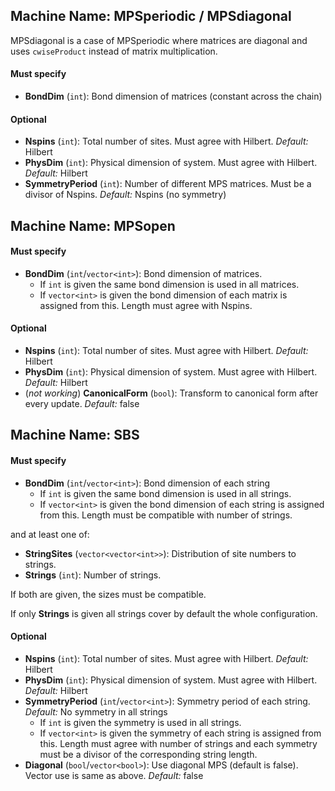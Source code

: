 ## Machine Name: MPSperiodic / MPSdiagonal
MPSdiagonal is a case of MPSperiodic where matrices are diagonal and uses `cwiseProduct` instead of matrix multiplication.
#### Must specify
- **BondDim** (`int`): Bond dimension of matrices (constant across the chain)
#### Optional
- **Nspins** (`int`): Total number of sites. Must agree with Hilbert. *Default:* Hilbert
- **PhysDim** (`int`): Physical dimension of system. Must agree with Hilbert. *Default:* Hilbert
- **SymmetryPeriod** (`int`): Number of different MPS matrices. Must be a divisor of Nspins. *Default:* Nspins (no symmetry)

## Machine Name: MPSopen
#### Must specify
- **BondDim** (`int`/`vector<int>`): Bond dimension of matrices.
  - If `int` is given the same bond dimension is used in all matrices.
  - If `vector<int>` is given the bond dimension of each matrix is assigned from this. Length must agree with Nspins.
#### Optional
- **Nspins** (`int`): Total number of sites. Must agree with Hilbert. *Default:* Hilbert
- **PhysDim** (`int`): Physical dimension of system. Must agree with Hilbert. *Default:* Hilbert
- (*not working*) **CanonicalForm** (`bool`): Transform to canonical form after every update. *Default:* false

## Machine Name: SBS
#### Must specify
- **BondDim** (`int`/`vector<int>`): Bond dimension of each string
  - If `int` is given the same bond dimension is used in all strings.
  - If `vector<int>` is given the bond dimension of each string is assigned from this. Length must be compatible with number of strings.

and at least one of:
- **StringSites** (`vector<vector<int>>`): Distribution of site numbers to strings.
- **Strings** (`int`): Number of strings.

If both are given, the sizes must be compatible. 

If only **Strings** is given all strings cover by default the whole configuration.

#### Optional
- **Nspins** (`int`): Total number of sites. Must agree with Hilbert. *Default:* Hilbert
- **PhysDim** (`int`): Physical dimension of system. Must agree with Hilbert. *Default:* Hilbert
- **SymmetryPeriod** (`int`/`vector<int>`): Symmetry period of each string. *Default:* No symmetry in all strings
  - If `int` is given the symmetry is used in all strings.
  - If `vector<int>` is given the symmetry of each string is assigned from this. Length must agree with number of strings and each symmetry must be a divisor of the corresponding string length.
- **Diagonal** (`bool`/`vector<bool>`): Use diagonal MPS (default is false). Vector use is same as above. *Default:* false
